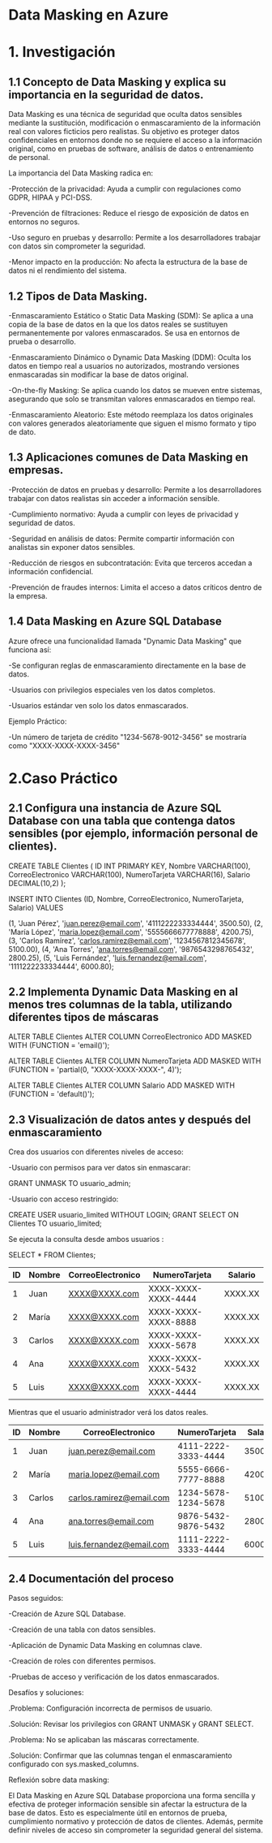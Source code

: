 # Data Masking en Azure

# 1. Investigación
## 1.1 Concepto de Data Masking y explica su importancia en la seguridad de datos.

Data Masking es una técnica de seguridad que oculta datos sensibles mediante la sustitución, modificación o enmascaramiento de la información real con valores ficticios pero realistas. Su objetivo es proteger datos confidenciales en entornos donde no se requiere el acceso a la información original, como en pruebas de software, análisis de datos o entrenamiento de personal.

La importancia del Data Masking radica en:

-Protección de la privacidad: Ayuda a cumplir con regulaciones como GDPR, HIPAA y PCI-DSS.

-Prevención de filtraciones: Reduce el riesgo de exposición de datos en entornos no seguros.

-Uso seguro en pruebas y desarrollo: Permite a los desarrolladores trabajar con datos sin comprometer la seguridad.

-Menor impacto en la producción: No afecta la estructura de la base de datos ni el rendimiento del sistema.

## 1.2 Tipos de Data Masking.

-Enmascaramiento Estático o Static Data Masking (SDM): Se aplica a una copia de la base de datos en la que los datos reales se sustituyen permanentemente por valores enmascarados. Se usa en entornos de prueba o desarrollo.

-Enmascaramiento Dinámico o Dynamic Data Masking (DDM): Oculta los datos en tiempo real a usuarios no autorizados, mostrando versiones enmascaradas sin modificar la base de datos original.

-On-the-fly Masking: Se aplica cuando los datos se mueven entre sistemas, asegurando que solo se transmitan valores enmascarados en tiempo real.

-Enmascaramiento Aleatorio: Este método reemplaza los datos originales con valores generados aleatoriamente que siguen el mismo formato y tipo de dato.

## 1.3 Aplicaciones comunes de Data Masking en empresas.

-Protección de datos en pruebas y desarrollo: Permite a los desarrolladores trabajar con datos realistas sin acceder a información sensible.

-Cumplimiento normativo: Ayuda a cumplir con leyes de privacidad y seguridad de datos.

-Seguridad en análisis de datos: Permite compartir información con analistas sin exponer datos sensibles.

-Reducción de riesgos en subcontratación: Evita que terceros accedan a información confidencial.

-Prevención de fraudes internos: Limita el acceso a datos críticos dentro de la empresa.

## 1.4 Data Masking en Azure SQL Database 

Azure ofrece una funcionalidad llamada "Dynamic Data Masking" que funciona así:

-Se configuran reglas de enmascaramiento directamente en la base de datos.

-Usuarios con privilegios especiales ven los datos completos.

-Usuarios estándar ven solo los datos enmascarados.

Ejemplo Práctico:

-Un número de tarjeta de crédito "1234-5678-9012-3456" se mostraría como "XXXX-XXXX-XXXX-3456"


# 2.Caso Práctico

## 2.1 Configura una instancia de Azure SQL Database con una tabla que contenga datos sensibles (por ejemplo, información personal de clientes).

CREATE TABLE Clientes (
    ID INT PRIMARY KEY,
    Nombre VARCHAR(100),
    CorreoElectronico VARCHAR(100),
    NumeroTarjeta VARCHAR(16),
    Salario DECIMAL(10,2)
);

INSERT INTO Clientes (ID, Nombre, CorreoElectronico, NumeroTarjeta, Salario)
VALUES

(1, 'Juan Pérez', 'juan.perez@email.com', '4111222233334444', 3500.50),
(2, 'María López', 'maria.lopez@email.com', '5555666677778888', 4200.75),
(3, 'Carlos Ramírez', 'carlos.ramirez@email.com', '1234567812345678', 5100.00),
(4, 'Ana Torres', 'ana.torres@email.com', '9876543298765432', 2800.25),
(5, 'Luis Fernández', 'luis.fernandez@email.com', '1111222233334444', 6000.80);


## 2.2 Implementa Dynamic Data Masking en al menos tres columnas de la tabla, utilizando diferentes tipos de máscaras

ALTER TABLE Clientes 
ALTER COLUMN CorreoElectronico 
ADD MASKED WITH (FUNCTION = 'email()');

ALTER TABLE Clientes 
ALTER COLUMN NumeroTarjeta 
ADD MASKED WITH (FUNCTION = 'partial(0, "XXXX-XXXX-XXXX-", 4)');

ALTER TABLE Clientes 
ALTER COLUMN Salario 
ADD MASKED WITH (FUNCTION = 'default()');

## 2.3 Visualización de datos antes y después del enmascaramiento

Crea dos usuarios con diferentes niveles de acceso:

-Usuario con permisos para ver datos sin enmascarar:

GRANT UNMASK TO usuario_admin;

-Usuario con acceso restringido:

CREATE USER usuario_limited WITHOUT LOGIN;
GRANT SELECT ON Clientes TO usuario_limited;

Se ejecuta la consulta desde ambos usuarios :

SELECT * FROM Clientes;

ID  | Nombre  | CorreoElectronico     | NumeroTarjeta          | Salario 
----|--------|----------------------|------------------------|--------
1   | Juan   | XXXX@XXXX.com         | XXXX-XXXX-XXXX-4444    | XXXX.XX
2   | María  | XXXX@XXXX.com         | XXXX-XXXX-XXXX-8888    | XXXX.XX
3   | Carlos | XXXX@XXXX.com         | XXXX-XXXX-XXXX-5678    | XXXX.XX
4   | Ana    | XXXX@XXXX.com         | XXXX-XXXX-XXXX-5432    | XXXX.XX
5   | Luis   | XXXX@XXXX.com         | XXXX-XXXX-XXXX-4444    | XXXX.XX

Mientras que el usuario administrador verá los datos reales.

ID  | Nombre  | CorreoElectronico         | NumeroTarjeta          | Salario  
----|--------|--------------------------|------------------------|--------
1   | Juan   | juan.perez@email.com      | 4111-2222-3333-4444    | 3500.50  
2   | María  | maria.lopez@email.com     | 5555-6666-7777-8888    | 4200.75  
3   | Carlos | carlos.ramirez@email.com  | 1234-5678-1234-5678    | 5100.00  
4   | Ana    | ana.torres@email.com      | 9876-5432-9876-5432    | 2800.25  
5   | Luis   | luis.fernandez@email.com  | 1111-2222-3333-4444    | 6000.80  


## 2.4 Documentación del proceso

Pasos seguidos:

-Creación de Azure SQL Database.

-Creación de una tabla con datos sensibles.

-Aplicación de Dynamic Data Masking en columnas clave.

-Creación de roles con diferentes permisos.

-Pruebas de acceso y verificación de los datos enmascarados.

Desafíos y soluciones:

.Problema: Configuración incorrecta de permisos de usuario.

.Solución: Revisar los privilegios con GRANT UNMASK y GRANT SELECT.

.Problema: No se aplicaban las máscaras correctamente.

.Solución: Confirmar que las columnas tengan el enmascaramiento configurado con sys.masked_columns.

Reflexión sobre data masking:

El Data Masking en Azure SQL Database proporciona una forma sencilla y efectiva de proteger información sensible sin afectar la estructura de la base de datos. Esto es especialmente útil en entornos de prueba, cumplimiento normativo y protección de datos de clientes. 
Además, permite definir niveles de acceso sin comprometer la seguridad general del sistema.
